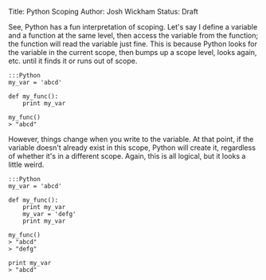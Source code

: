 Title: Python Scoping
Author: Josh Wickham
Status: Draft


See, Python has a fun interpretation of scoping. Let's say I define a variable and a function at the same level, then
access the variable from the function; the function will read the variable just fine. This is because Python looks for
the variable in the current scope, then bumps up a scope level, looks again, etc. until it finds it or runs out of scope.

    :::Python
    my_var = 'abcd'
    
    def my_func():
        print my_var
        
    my_func()
    > "abcd"
    
However, things change when you write to the variable. At that point, if the variable doesn't already exist in this
scope, Python will create it, regardless of whether it's in a different scope. Again, this is all logical, but it looks
a little weird.

    :::Python
    my_var = 'abcd'
    
    def my_func():
        print my_var
        my_var = 'defg'
        print my_var
    
    my_func()
    > "abcd"
    > "defg"
    
    print my_var
    > "abcd"
